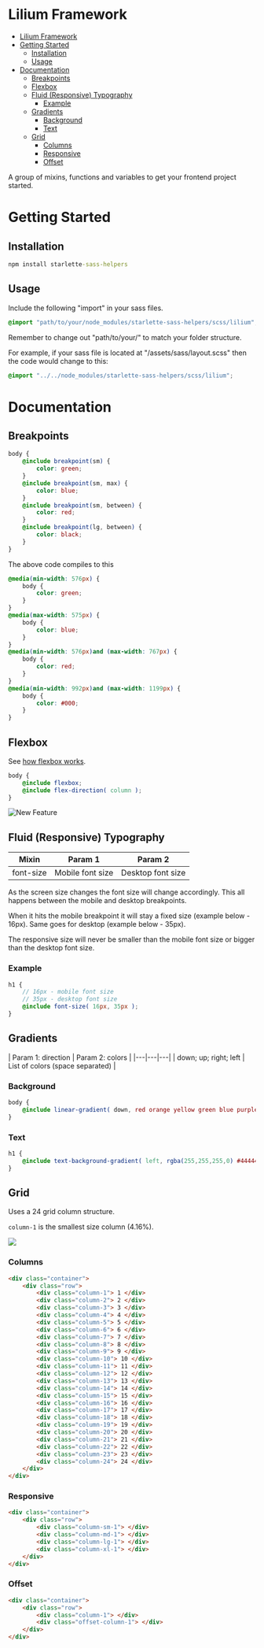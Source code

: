 # Lilium Framework

- [Lilium Framework](#lilium-framework)
- [Getting Started](#getting-started)
  - [Installation](#installation)
  - [Usage](#usage)
- [Documentation](#documentation)
  - [Breakpoints](#breakpoints)
  - [Flexbox](#flexbox)
  - [Fluid (Responsive) Typography](#fluid-responsive-typography)
    - [Example](#example)
  - [Gradients](#gradients)
    - [Background](#background)
    - [Text](#text)
  - [Grid](#grid)
    - [Columns](#columns)
    - [Responsive](#responsive)
    - [Offset](#offset)

A group of mixins, functions and variables to get your frontend project started.

# Getting Started

## Installation

```cmd
npm install starlette-sass-helpers
```

## Usage

Include the following "import" in your sass files. 

```scss
@import "path/to/your/node_modules/starlette-sass-helpers/scss/lilium";
```

Remember to change out "path/to/your/" to match your folder structure.

For example, if your sass file is located at "/assets/sass/layout.scss" then the code would change to this:

```scss
@import "../../node_modules/starlette-sass-helpers/scss/lilium";
```

# Documentation

## Breakpoints

```scss
body {
    @include breakpoint(sm) { 
        color: green;
    }
    @include breakpoint(sm, max) { 
        color: blue;
    }
    @include breakpoint(sm, between) {
        color: red;
    }
    @include breakpoint(lg, between) {
        color: black;
    }
}
```

The above code compiles to this

```css
@media(min-width: 576px) {
    body {
        color: green;
    }
}
@media(max-width: 575px) {
    body {
        color: blue;
    }
}
@media(min-width: 576px)and (max-width: 767px) {
    body {
        color: red;
    }
}
@media(min-width: 992px)and (max-width: 1199px) {
    body {
        color: #000;
    }
}
```

## Flexbox

See [how flexbox works](https://developer.mozilla.org/en-US/docs/Glossary/Flexbox). 

```scss
body {
    @include flexbox;
    @include flex-direction( column );
}
```

![New Feature](https://user-images.githubusercontent.com/19154356/124391000-9c725d80-dcee-11eb-953f-4044ca557752.png)

## Fluid (Responsive) Typography

| Mixin | Param 1 | Param 2 |
|---|---|---|
| font-size | Mobile font size | Desktop font size |

As the screen size changes the font size will change accordingly. This all happens between the mobile and desktop breakpoints.

When it hits the mobile breakpoint it will stay a fixed size (example below - 16px). Same goes for desktop (example below - 35px).

The responsive size will never be smaller than the mobile font size or bigger than the desktop font size. 

### Example

```scss
h1 {
    // 16px - mobile font size
    // 35px - desktop font size
    @include font-size( 16px, 35px );
}
```

## Gradients

| Param 1: direction | Param 2: colors |
|---|---|---|
| down; up; right; left | List of colors (space separated) |

### Background

```scss
body {
    @include linear-gradient( down, red orange yellow green blue purple pink );
}
```

### Text

```scss
h1 {
    @include text-background-gradient( left, rgba(255,255,255,0) #444444 );
}
```

## Grid

Uses a 24 grid column structure.

`column-1` is the smallest size column (4.16%).

![](https://user-images.githubusercontent.com/19154356/124390915-22da6f80-dcee-11eb-859b-6268b143a8e9.png)

### Columns

```html
<div class="container">
    <div class="row">
        <div class="column-1"> 1 </div>
        <div class="column-2"> 2 </div>
        <div class="column-3"> 3 </div>
        <div class="column-4"> 4 </div>
        <div class="column-5"> 5 </div>
        <div class="column-6"> 6 </div>
        <div class="column-7"> 7 </div>
        <div class="column-8"> 8 </div>
        <div class="column-9"> 9 </div>
        <div class="column-10"> 10 </div>
        <div class="column-11"> 11 </div>
        <div class="column-12"> 12 </div>
        <div class="column-13"> 13 </div>
        <div class="column-14"> 14 </div>
        <div class="column-15"> 15 </div>
        <div class="column-16"> 16 </div>
        <div class="column-17"> 17 </div>
        <div class="column-18"> 18 </div>
        <div class="column-19"> 19 </div>
        <div class="column-20"> 20 </div>
        <div class="column-21"> 21 </div>
        <div class="column-22"> 22 </div>
        <div class="column-23"> 23 </div>
        <div class="column-24"> 24 </div>
    </div>
</div>
```

### Responsive

```html
<div class="container">
    <div class="row">
        <div class="column-sm-1"> </div>
        <div class="column-md-1"> </div>
        <div class="column-lg-1"> </div>
        <div class="column-xl-1"> </div>
    </div>
</div>
```

### Offset

```html
<div class="container">
    <div class="row">
        <div class="column-1"> </div>
        <div class="offset-column-1"> </div>
    </div>
</div>
```
